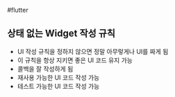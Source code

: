 #flutter

## 상태 없는 Widget 작성 규칙
- UI 작성 규칙을 정하지 않으면 정말 아무렇게나 UI를 짜게 됨
- 이 규칙을 항상 지키면 좋은 UI 코드 유지 가능
- 콜백을 잘 작성하게 됨
- 재사용 가능한 UI 코드 작성 가능
- 테스트 가능한 UI 코드 작성 가능


##